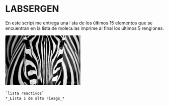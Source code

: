 # LABSERGEN
En este script me entrega una lista de los últimos 15 elementos que se encuentran en la lista de moleculas
imprime al final los últimos 5 renglones.
  
  ![monstruo](/nt_16_Un-monstruo-viene-a-verme-destacada-650x435.jpg)  
    
    `lista reactivos`  
    *_Lista 1 de alto riesgo_* 

